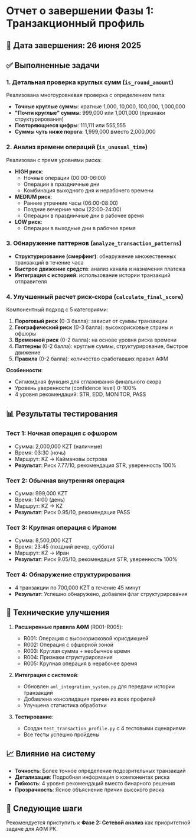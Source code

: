 # Отчет о завершении Фазы 1: Транзакционный профиль

## 📅 Дата завершения: 26 июня 2025

## ✅ Выполненные задачи

### 1. Детальная проверка круглых сумм (`is_round_amount`)

Реализована многоуровневая проверка с определением типа:
- **Точные круглые суммы**: кратные 1,000, 10,000, 100,000, 1,000,000
- **"Почти круглые" суммы**: 999,000 или 1,001,000 (признаки структурирования)
- **Повторяющиеся цифры**: 111,111 или 555,555
- **Суммы чуть ниже порога**: 1,999,000 вместо 2,000,000

### 2. Анализ времени операций (`is_unusual_time`)

Реализован с тремя уровнями риска:
- **HIGH риск**: 
  - Ночные операции (00:00-06:00)
  - Операции в праздничные дни
  - Комбинация выходного дня и нерабочего времени
- **MEDIUM риск**:
  - Ранние утренние часы (06:00-08:00)
  - Поздние вечерние часы (22:00-24:00)
  - Операции в праздничные дни в рабочее время
- **LOW риск**:
  - Операции в выходные дни в рабочее время

### 3. Обнаружение паттернов (`analyze_transaction_patterns`)

- **Структурирование (смерфинг)**: обнаружение множественных транзакций в течение часа
- **Быстрое движение средств**: анализ канала и назначения платежа
- **Интеграция с историей**: использование истории транзакций отправителя

### 4. Улучшенный расчет риск-скора (`calculate_final_score`)

Компонентный подход с 5 категориями:
1. **Пороговый риск** (0-3 балла): зависит от суммы транзакции
2. **Географический риск** (0-3 балла): высокорисковые страны и офшоры
3. **Временной риск** (0-2 балла): на основе уровня риска времени
4. **Паттерны** (0-2 балла): круглые суммы, структурирование, быстрое движение
5. **Правила** (0-2 балла): количество сработавших правил АФМ

**Особенности**:
- Сигмоидная функция для сглаживания финального скора
- Уровень уверенности (confidence level) 0-100%
- 4 уровня рекомендаций: STR, EDD, MONITOR, PASS

## 📊 Результаты тестирования

### Тест 1: Ночная операция с офшором
- Сумма: 2,000,000 KZT (наличные)
- Время: 03:30 (ночь)
- Маршрут: KZ → Каймановы острова
- **Результат**: Риск 7.77/10, рекомендация STR, уверенность 100%

### Тест 2: Обычная внутренняя операция
- Сумма: 999,000 KZT
- Время: 14:00 (день)
- Маршрут: KZ → KZ
- **Результат**: Риск 0.95/10, рекомендация PASS

### Тест 3: Крупная операция с Ираном
- Сумма: 8,500,000 KZT
- Время: 23:45 (поздний вечер, суббота)
- Маршрут: KZ → Иран
- **Результат**: Риск 9.05/10, рекомендация STR, уверенность 100%

### Тест 4: Обнаружение структурирования
- 4 транзакции по 700,000 KZT в течение 45 минут
- **Результат**: Успешно обнаружено, добавлен флаг структурирования

## 🔧 Технические улучшения

1. **Расширенные правила АФМ** (R001-R005):
   - R001: Операция с высокорисковой юрисдикцией
   - R002: Операция с офшорной зоной
   - R003: Круглая сумма + необычное время
   - R004: Признаки структурирования
   - R005: Крупная операция в нерабочее время

2. **Интеграция с системой**:
   - Обновлен `aml_integration_system.py` для передачи истории транзакций
   - Добавлена консолидация причин из всех профилей
   - Улучшена статистика обработки

3. **Тестирование**:
   - Создан `test_transaction_profile.py` с 4 тестовыми сценариями
   - Все тесты успешно пройдены

## 📈 Влияние на систему

- **Точность**: Более точное определение подозрительных транзакций
- **Детализация**: Подробная информация о компонентах риска
- **Гибкость**: 4 уровня рекомендаций вместо бинарного решения
- **Прозрачность**: Ясное объяснение причин высокого риска

## 🚀 Следующие шаги

Рекомендуется приступить к **Фазе 2: Сетевой анализ** как приоритетной задаче для АФМ РК. 